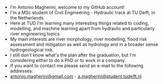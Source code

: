 - I’m Antonio Magherini, welcome to my GitHub account!
- I'm a MSc student of Civil Engineering - Hydraulic track at TU Delft, in the Netherlands.
- Here at TUD I'm learning many interesting things related to coding, modelling, and machine learning 
  apart from hydraulic and particularly river engineering topics. 
- My main interests are river morphology, river modelling, flood risk assessment and mitigation as well as hydrology and in a broader sense hydrogeological risk. 
- I still don't know what's the plan after the graduation, but I'm considering either to do a PhD or to work in a company.
- If you want to contact me please send an e-mail to the following addresses:
- antonio.magherini@gmail.com - a.magherini@student.tudelft.nl

<!---
antoniomagherini99/antoniomagherini99 is a ✨ special ✨ repository because its `README.md` (this file) appears on your GitHub profile.
You can click the Preview link to take a look at your changes.
--->
